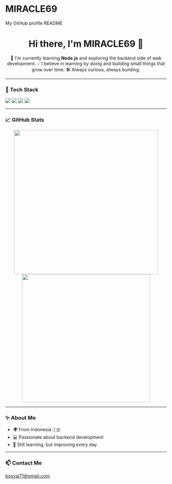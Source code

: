 # MIRACLE69
My GitHub profile README

<h1 align="center">Hi there, I'm MIRACLE69 👋</h1>

<p align="center">
  🌱 I'm currently learning <strong>Node.js</strong> and exploring the backend side of web development.  
  💡 I believe in learning by doing and building small things that grow over time.  
  🛠️ Always curious, always building.
</p>

---

### 🧰 Tech Stack
<p>
  <img src="https://img.shields.io/badge/Node.js-339933?style=for-the-badge&logo=nodedotjs&logoColor=white"/>
  <img src="https://img.shields.io/badge/JavaScript-F7DF1E?style=for-the-badge&logo=javascript&logoColor=black"/>
  <img src="https://img.shields.io/badge/Git-F05032?style=for-the-badge&logo=git&logoColor=white"/>
  <img src="https://img.shields.io/badge/VS_Code-007ACC?style=for-the-badge&logo=visual%20studio%20code&logoColor=white"/>
</p>

---

### 📈 GitHub Stats
<p align="center">
  <img src="https://github-readme-stats.vercel.app/api?username=MIRACLE69&show_icons=true&theme=tokyonight" width="450"/>
  <img src="https://github-readme-streak-stats.herokuapp.com/?user=MIRACLE69&theme=tokyonight" width="400"/>
</p>

---

### ✨ About Me
- 🌍 From Indonesia 🇮🇩
- 💻 Passionate about backend development
- 🚀 Still learning, but improving every day

---

### 📫 Contact Me
bosval71@gmail.com
